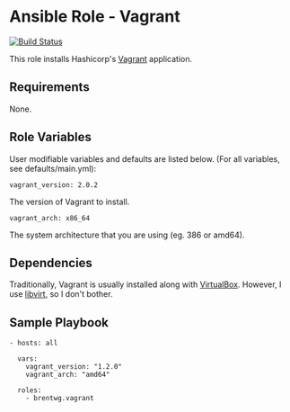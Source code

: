 # Ansible Role - Vagrant
[![Build Status](https://travis-ci.org/brentwg/ansible-role-vagrant.svg?branch=master)](https://travis-ci.org/brentwg/ansible-role-vagrant)

This role installs Hashicorp's [Vagrant](https://www.vagrantup.com) application.

## Requirements 

None.

## Role Variables 

User modifiable variables and defaults are listed below. (For all variables, see defaults/main.yml):
```
vagrant_version: 2.0.2
```
The version of Vagrant to install.

```
vagrant_arch: x86_64
```
The system architecture that you are using (eg. 386 or amd64).

## Dependencies

Traditionally, Vagrant is usually installed along with [VirtualBox](https://www.virtualbox.org/). However, I use [libvirt](https://libvirt.org/), so I don't bother.

## Sample Playbook
```
- hosts: all

  vars:
    vagrant_version: "1.2.0"
    vagrant_arch: "amd64"
  
  roles:
    - brentwg.vagrant
```

